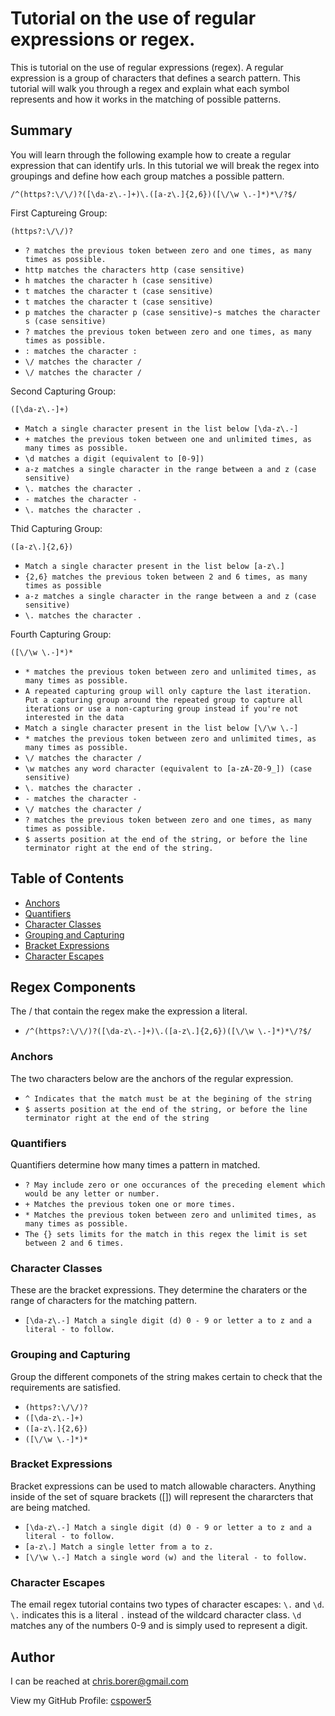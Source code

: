 # Tutorial on the use of regular expressions or regex.

This is tutorial on the use of regular expressions (regex).  A regular expression is a group of characters that defines a search pattern. This tutorial will walk you through a regex and explain what each symbol represents and how it works in the matching of possible patterns.

## Summary

You will learn through the following example how to create a regular expression that can identify urls.  In this tutorial we will break the regex into groupings and define how each group matches a possible pattern. 

`/^(https?:\/\/)?([\da-z\.-]+)\.([a-z\.]{2,6})([\/\w \.-]*)*\/?$/`

First Captureing Group:

`(https?:\/\/)?`
- `? matches the previous token between zero and one times, as many times as possible.`
- `http matches the characters http (case sensitive)`
- `h matches the character h (case sensitive)`
- `t matches the character t (case sensitive)`
- `t matches the character t (case sensitive)`
- `p matches the character p (case sensitive)`-`s matches the character s (case sensitive)`
- `? matches the previous token between zero and one times, as many times as possible.`
- `: matches the character :`
- `\/ matches the character /`
- `\/ matches the character /`

Second Capturing Group:

`([\da-z\.-]+)`
- `Match a single character present in the list below [\da-z\.-]`
- `+ matches the previous token between one and unlimited times, as many times as possible.`
- `\d matches a digit (equivalent to [0-9])`
- `a-z matches a single character in the range between a and z (case sensitive)`
- `\. matches the character .`
- `- matches the character -`
- `\. matches the character .`

Thid Capturing Group:

`([a-z\.]{2,6})`
- `Match a single character present in the list below [a-z\.]`
- `{2,6} matches the previous token between 2 and 6 times, as many times as possible`
- `a-z matches a single character in the range between a and z (case sensitive)`
- `\. matches the character .`

Fourth Capturing Group:

`([\/\w \.-]*)*`
- `* matches the previous token between zero and unlimited times, as many times as possible.`
- `A repeated capturing group will only capture the last iteration. Put a capturing group around the repeated group to capture all iterations or use a non-capturing group instead if you're not interested in the data`
- `Match a single character present in the list below [\/\w \.-]`
- `* matches the previous token between zero and unlimited times, as many times as possible.`
- `\/ matches the character /`
- `\w matches any word character (equivalent to [a-zA-Z0-9_]) (case sensitive)`
- `\. matches the character .`
- `- matches the character -`
- `\/ matches the character /`
- `? matches the previous token between zero and one times, as many times as possible.`
- `$ asserts position at the end of the string, or before the line terminator right at the end of the string.`

## Table of Contents

- [Anchors](#anchors)
- [Quantifiers](#quantifiers)
- [Character Classes](#character-classes)
- [Grouping and Capturing](#grouping-and-capturing)
- [Bracket Expressions](#bracket-expressions)
- [Character Escapes](#character-escapes)

## Regex Components
The / that contain the regex make the expression a literal.
- `/^(https?:\/\/)?([\da-z\.-]+)\.([a-z\.]{2,6})([\/\w \.-]*)*\/?$/`

### Anchors
The two characters below are the anchors of the regular expression.
- `^ Indicates that the match must be at the begining of the string`
- `$ asserts position at the end of the string, or before the line terminator right at the end of the string`

### Quantifiers
Quantifiers determine how many times a pattern in matched.
- `? May include zero or one occurances of the preceding element which would be any letter or number.`
- `+ Matches the previous token one or more times.`
- `* Matches the previous token between zero and unlimited times, as many times as possible.`
- `The {} sets limits for the match in this regex the limit is set between 2 and 6 times.`

### Character Classes
These are the bracket expressions.  They determine the charaters or the range of characters for the matching pattern.
- `[\da-z\.-] Match a single digit (d) 0 - 9 or letter a to z and a literal - to follow.` 

### Grouping and Capturing
Group the different componets of the string makes certain to check that the requirements are satisfied.
- `(https?:\/\/)?`
- `([\da-z\.-]+)`
- `([a-z\.]{2,6})`
- `([\/\w \.-]*)*`

### Bracket Expressions
Bracket expressions can be used to match allowable characters. Anything inside of the set of square brackets ([]) will represent the chararcters that are being matched. 
- `[\da-z\.-] Match a single digit (d) 0 - 9 or letter a to z and a literal - to follow.` 
- `[a-z\.] Match a single letter from a to z.`
- `[\/\w \.-] Match a single word (w) and the literal - to follow.`

### Character Escapes
The email regex tutorial contains two types of character escapes: `\.` and `\d`. `\.` indicates this is a literal `.` instead of the wildcard character class. `\d` matches any of the numbers 0-9 and is simply used to represent a digit. 

## Author
I can be reached at chris.borer@gmail.com

View my GitHub Profile: [cspower5](https://github.com/cspower5)